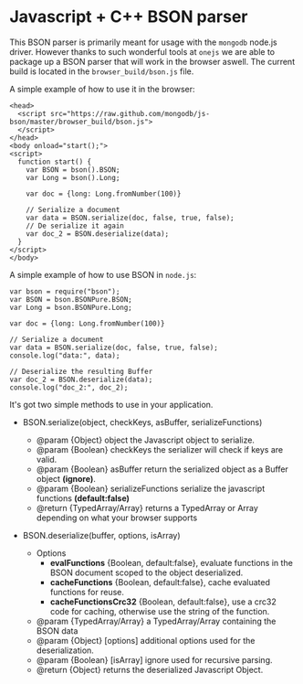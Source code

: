 Javascript + C++ BSON parser
============================

This BSON parser is primarily meant for usage with the `mongodb` node.js driver. However thanks to such wonderful tools at `onejs` we are able to package up a BSON parser that will work in the browser aswell. The current build is located in the `browser_build/bson.js` file.

A simple example of how to use it in the browser:

    <head>
      <script src="https://raw.github.com/mongodb/js-bson/master/browser_build/bson.js">
      </script>
    </head>
    <body onload="start();">
    <script>
      function start() {
        var BSON = bson().BSON;
        var Long = bson().Long;

        var doc = {long: Long.fromNumber(100)}

        // Serialize a document
        var data = BSON.serialize(doc, false, true, false);
        // De serialize it again
        var doc_2 = BSON.deserialize(data);
      }
    </script>
    </body>

A simple example of how to use BSON in `node.js`:

    var bson = require("bson");
    var BSON = bson.BSONPure.BSON;
    var Long = bson.BSONPure.Long;

    var doc = {long: Long.fromNumber(100)}

    // Serialize a document
    var data = BSON.serialize(doc, false, true, false);
    console.log("data:", data);

    // Deserialize the resulting Buffer
    var doc_2 = BSON.deserialize(data);
    console.log("doc_2:", doc_2);

  It's got two simple methods to use in your application.

  * BSON.serialize(object, checkKeys, asBuffer, serializeFunctions)
     * @param {Object} object the Javascript object to serialize.
     * @param {Boolean} checkKeys the serializer will check if keys are valid.
     * @param {Boolean} asBuffer return the serialized object as a Buffer object **(ignore)**.
     * @param {Boolean} serializeFunctions serialize the javascript functions **(default:false)**
     * @return {TypedArray/Array} returns a TypedArray or Array depending on what your browser supports
 
  * BSON.deserialize(buffer, options, isArray)
     * Options
       * **evalFunctions** {Boolean, default:false}, evaluate functions in the BSON document scoped to the object deserialized.
       * **cacheFunctions** {Boolean, default:false}, cache evaluated functions for reuse.
       * **cacheFunctionsCrc32** {Boolean, default:false}, use a crc32 code for caching, otherwise use the string of the function.
     * @param {TypedArray/Array} a TypedArray/Array containing the BSON data
     * @param {Object} [options] additional options used for the deserialization.
     * @param {Boolean} [isArray] ignore used for recursive parsing.
     * @return {Object} returns the deserialized Javascript Object.
